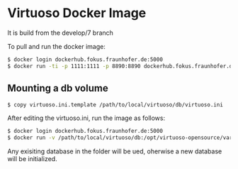 # Virtuoso Docker Image
It is build from the develop/7 branch

To pull and run the docker image:
```bash
$ docker login dockerhub.fokus.fraunhofer.de:5000
$ docker run -ti -p 1111:1111 -p 8890:8890 dockerhub.fokus.fraunhofer.de:5000/viaduct/piveau-virtuoso 
```
## Mounting a db volume
```bash
$ copy virtuoso.ini.template /path/to/local/virtuoso/db/virtuoso.ini
```
After editing the virtuoso.ini, run the image as follows:
```bash
$ docker login dockerhub.fokus.fraunhofer.de:5000
$ docker run -v /path/to/local/virtuoso/db:/opt/virtuoso-opensource/var/lib/virtuoso/db -ti -p 1111:1111 -p 8890:8890 dockerhub.fokus.fraunhofer.de:5000/viaduct/piveau-virtuoso 
```
Any exisiting database in the folder will be ued, oherwise a new database will be initialized.